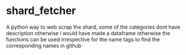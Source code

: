 # shard_fetcher
A python way to web scrap the shard, some of the categories  dont have description otherwise i would have made a dataframe   otherwise the functions can be used irrespective for the name tags  to find the corresponding names in github
